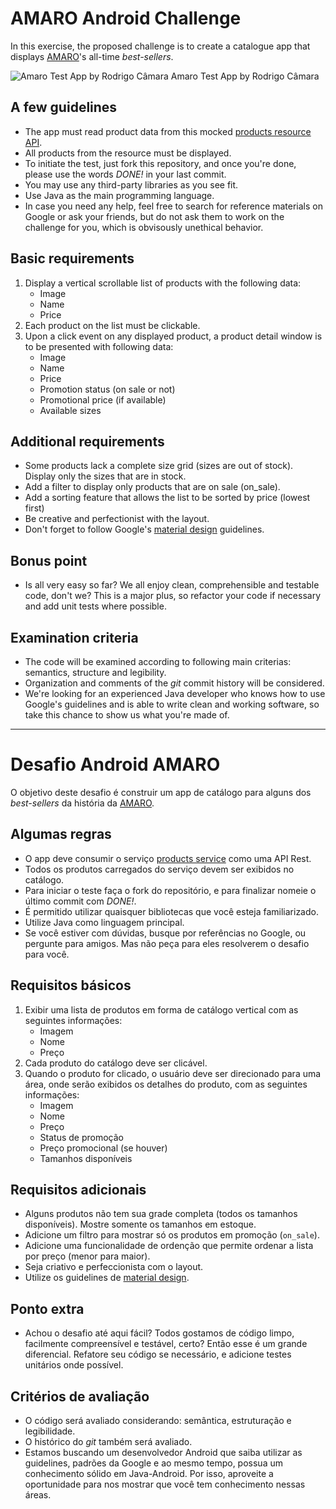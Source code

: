 
# AMARO Android Challenge
In this exercise, the proposed challenge is to create a catalogue app that displays [AMARO](https://amaro.com/)'s all-time *best-sellers*.

![Amaro Test App by Rodrigo Câmara](http://imgur.com/tWNCoJQ)
Amaro Test App by Rodrigo Câmara

## A few guidelines
* The app must read product data from this mocked [products resource API](http://www.mocky.io/v2/59b6a65a0f0000e90471257d).
* All products from the resource must be displayed.
* To initiate the test, just fork this repository, and once you're done, please use the words *DONE!* in your last commit.
* You may use any third-party libraries as you see fit.
* Use Java as the main programming language.
* In case you need any help, feel free to search for reference materials on Google or ask your friends, but do not ask them to work on the challenge for you, which is obvisously unethical behavior.

## Basic requirements
1. Display a vertical scrollable list of products with the following data:
    - Image
    - Name
    - Price 
2. Each product on the list must be clickable. 
3. Upon a click event on any displayed product, a product detail window is to be presented with following data:
    - Image
    - Name
    - Price
    - Promotion status (on sale or not)
    - Promotional price (if available)
    - Available sizes

## Additional requirements
* Some products lack a complete size grid (sizes are out of stock). Display only the sizes that are in stock.
* Add a filter to display only products that are on sale (on_sale).
* Add a sorting feature that allows the list to be sorted by price (lowest first)
* Be creative and perfectionist with the layout.
* Don't forget to follow Google's [material design](https://getmdl.io/components/index.html) guidelines.
 
## Bonus point
* Is all very easy so far? We all enjoy clean, comprehensible and testable code, don't we? This is a major plus, so refactor your code if necessary and add unit tests where possible.

## Examination criteria
* The code will be examined according to following main criterias: semantics, structure and legibility.
* Organization and comments of the *git* commit history will be considered.
* We're looking for an experienced Java developer who knows how to use Google's guidelines and is able to write clean and working software, so take this chance to show us what you're made of.

-------------------------------

# Desafio Android AMARO
O objetivo deste desafio é construir um app de catálogo para alguns dos *best-sellers* da história da [AMARO](https://amaro.com/).

## Algumas regras
* O app deve consumir o serviço [products service](http://www.mocky.io/v2/59b6a65a0f0000e90471257d) como uma API Rest.
* Todos os produtos carregados do serviço devem ser exibidos no catálogo.
* Para iniciar o teste faça o fork do repositório, e para finalizar nomeie o último commit com  *DONE!*.
* É permitido utilizar quaisquer bibliotecas que você esteja familiarizado.
* Utilize Java como linguagem principal.
* Se você estiver com dúvidas, busque por referências no Google, ou pergunte para amigos.
Mas não peça para eles resolverem o desafio para você.

## Requisitos básicos
1. Exibir uma lista de produtos em forma de catálogo vertical com as seguintes informações:
    - Imagem
    - Nome
    - Preço 
2. Cada produto do catálogo deve ser clicável. 
3. Quando o produto for clicado, o usuário deve ser direcionado para uma área, onde serão exibidos os detalhes do produto, com as seguintes informações:
    - Imagem
    - Nome
    - Preço
    - Status de promoção
    - Preço promocional (se houver)
    - Tamanhos disponíveis

## Requisitos adicionais
* Alguns produtos não tem sua grade completa (todos os tamanhos disponíveis). Mostre somente os tamanhos em estoque.
* Adicione um filtro para mostrar só os produtos em promoção (`on_sale`).
* Adicione uma funcionalidade de ordenção que permite ordenar a lista por preço (menor para maior).
* Seja criativo e perfeccionista com o layout.
* Utilize os guidelines de [material design](https://getmdl.io/components/index.html).
 
## Ponto extra
* Achou o desafio até aqui fácil? Todos gostamos de código limpo, facilmente compreensível e testável, certo? Então esse é um grande diferencial. Refatore seu código se necessário, e adicione testes unitários onde possível.

## Critérios de avaliação
* O código será avaliado considerando: semântica, estruturação e legibilidade.
* O histórico do *git* também será avaliado.
* Estamos buscando um desenvolvedor Android que saiba utilizar as guidelines, padrões da Google e ao mesmo tempo, possua um conhecimento sólido em Java-Android. Por isso, aproveite a oportunidade para nos mostrar que você tem conhecimento nessas áreas.
